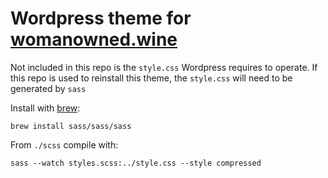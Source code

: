 Wordpress theme for [womanowned.wine](https://womanowned.wine/)
===

Not included in this repo is the `style.css` Wordpress requires to operate. If this repo is used to reinstall this theme, the `style.css` will need to be generated by `sass` 

Install with [brew](https://sass-lang.com/install):

`brew install sass/sass/sass`

From `./scss` compile with:

`sass --watch styles.scss:../style.css --style compressed`